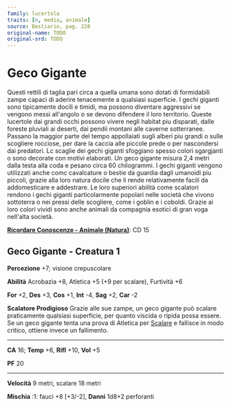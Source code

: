```yaml
---
family: lucertola
traits: [n, media, animale]
source: Bestiario, pag. 228
original-name: TODO
original-srd: TODO
---
```


# Geco Gigante

Questi rettili di taglia pari circa a quella umana sono dotati di formidabili
zampe capaci di aderire tenacemente a qualsiasi superficie. I gechi giganti sono
tipicamente docili e timidi, ma possono diventare aggressivi se vengono messi
all'angolo o se devono difendere il loro territorio. Queste lucertole dai grandi
occhi possono vivere negli habitat piu disparati, dalle foreste pluviali ai
deserti, dai pendii montani alle caverne sotterranee. Passano la maggior parte
del tempo appollaiati sugli alberi piu grandi o sulle scogliere rocciose, per
dare la caccia alle piccole prede o per nascondersi dai predatori. Lc scaglie
dei gechi giganti sfoggiano spesso colori sgargjanti o sono decorate con motivi
elaborati. Un geco gigante misura 2,4 metri dalla testa alla coda e pesano circa
60 chilogrammi. I gechi giganti vengono utilizzati anche comc cavalcature o
bestie da guardia dagli umanoidi piu piccoli, grazie alla loro natura docile che
li rende relativamente facili da addomesticare e addestrare. Le loro superiori
abilità come scalatori rendono i gechi giganti particolarmente popolari nelle
società che vivono sottoterra o nei pressi delle scogliere, come i goblin e i
coboldi. Grazie ai loro colori vividi sono anche animali da compagnia esotici di
gran voga nell'alta società.

**[Ricordare Conoscenze - Animale (Natura)](/azioni/abilita/ricordare-conoscenze)**:
CD 15

## Geco Gigante - Creatura 1

**Percezione** +7; visione crepuscolare

**Abilità** Acrobazia +8, Atletica +5 (+9 per scalare), Furtività +6

**For** +2, **Des** +3, **Cos** +1, **Int** -4, **Sag** +2, **Car** -2

**Scalatore Prodigioso** Grazie alle sue zampe, un geco gigante può scalare
praticamente qualsiasi superficie, per quanto viscida o ripida possa essere. Se
un geco gigante tenta una prova di Atletica per [Scalare](/azioni/scalare) e
fallisce in modo critico, ottiene invece un fallimento.

---

**CA** 16; **Temp** +6, **Rifl** +10, **Vol** +5

**PF** 20

---

**Velocità** 9 metri, scalare 18 metri

**Mischia** :1: fauci +8 \[+3/-2], **Danni** 1d8+2 perforanti
